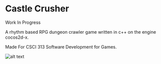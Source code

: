 Castle Crusher
=============
Work In Progress

A rhythm based RPG dungeon crawler game written in c++ on the engine cocos2d-x.

Made For CSCI 313 Software Development for Games.

![alt text](http://i.imgur.com/YEZl0fw.png "Screenshot")
